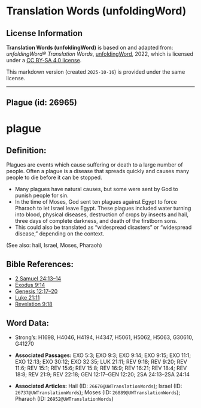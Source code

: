 # Translation Words (unfoldingWord)

## License Information

**Translation Words (unfoldingWord)** is based on and adapted from: _unfoldingWord® Translation Words_, [unfoldingWord](https://unfoldingword.org/utw), 2022, which is licensed under a [CC BY-SA 4.0 license](https://creativecommons.org/licenses/by-sa/4.0/legalcode.en).

This markdown version (created `2025-10-16`) is provided under the same license.



--------------------------------

## Plague (id: 26965)

plague
======

Definition:
-----------

Plagues are events which cause suffering or death to a large number of people. Often a plague is a disease that spreads quickly and causes many people to die before it can be stopped.

* Many plagues have natural causes, but some were sent by God to punish people for sin.
* In the time of Moses, God sent ten plagues against Egypt to force Pharaoh to let Israel leave Egypt. These plagues included water turning into blood, physical diseases, destruction of crops by insects and hail, three days of complete darkness, and death of the firstborn sons.
* This could also be translated as “widespread disasters” or “widespread disease,” depending on the context.

(See also: hail, Israel, Moses, Pharaoh)

Bible References:
-----------------

* [2 Samuel 24:13–14](https://ref.ly/2Sam24:13-2Sam24:14)
* [Exodus 9:14](https://ref.ly/Exod9:14)
* [Genesis 12:17–20](https://ref.ly/Gen12:17-Gen12:20)
* [Luke 21:11](https://ref.ly/Luke21:11)
* [Revelation 9:18](https://ref.ly/Rev9:18)

Word Data:
----------

* Strong’s: H1698, H4046, H4194, H4347, H5061, H5062, H5063, G30610, G41270

* **Associated Passages:** EXO 5:3; EXO 9:3; EXO 9:14; EXO 9:15; EXO 11:1; EXO 12:13; EXO 30:12; EXO 32:35; LUK 21:11; REV 9:18; REV 9:20; REV 11:6; REV 15:1; REV 15:6; REV 15:8; REV 16:9; REV 16:21; REV 18:4; REV 18:8; REV 21:9; REV 22:18; GEN 12:17–GEN 12:20; 2SA 24:13–2SA 24:14
* **Associated Articles:** Hail (ID: `26670@UWTranslationWords`); Israel (ID: `26737@UWTranslationWords`); Moses (ID: `26889@UWTranslationWords`); Pharaoh (ID: `26952@UWTranslationWords`)

